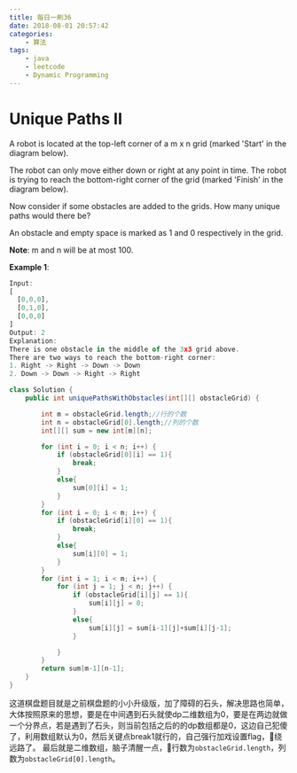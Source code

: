 ```yaml
---
title: 每日一刷36
date: 2018-08-01 20:57:42
categories: 
    - 算法
tags:
    - java
    - leetcode
    - Dynamic Programming
---
```

# Unique Paths II

A robot is located at the top-left corner of a m x n grid (marked 'Start' in the diagram below).

The robot can only move either down or right at any point in time. The robot is trying to reach the bottom-right corner of the grid (marked 'Finish' in the diagram below).

Now consider if some obstacles are added to the grids. How many unique paths would there be?

An obstacle and empty space is marked as 1 and 0 respectively in the grid.

**Note**: m and n will be at most 100.

**Example 1**:
```js
Input:
[
  [0,0,0],
  [0,1,0],
  [0,0,0]
]
Output: 2
Explanation:
There is one obstacle in the middle of the 3x3 grid above.
There are two ways to reach the bottom-right corner:
1. Right -> Right -> Down -> Down
2. Down -> Down -> Right -> Right
```

```java
class Solution {
    public int uniquePathsWithObstacles(int[][] obstacleGrid) {

        int m = obstacleGrid.length;//行的个数
        int n = obstacleGrid[0].length;//列的个数
        int[][] sum = new int[m][n];

        for (int i = 0; i < n; i++) {
            if (obstacleGrid[0][i] == 1){
                break;
            }
            else{
                sum[0][i] = 1;
            }
        }
        for (int i = 0; i < m; i++) {
            if (obstacleGrid[i][0] == 1){
                break;
            }
            else{
                sum[i][0] = 1;
            }
        }
        for (int i = 1; i < m; i++) {
            for (int j = 1; j < n; j++) {
                if (obstacleGrid[i][j] == 1){
                    sum[i][j] = 0;
                }
                else{
                    sum[i][j] = sum[i-1][j]+sum[i][j-1];
                }

            }
        }
        return sum[m-1][n-1];
    }
}
```
这道棋盘题目就是之前棋盘题的小小升级版，加了障碍的石头，解决思路也简单，大体按照原来的思想，要是在中间遇到石头就使dp二维数组为0，要是在两边就做一个分界点，若是遇到了石头，则当前包括之后的的dp数组都是0，这边自己犯傻了，利用数组默认为0，然后关键点break1就行的，自己强行加戏设置flag，绕远路了。
最后就是二维数组，脑子清醒一点，行数为`obstacleGrid.length`，列数为`obstacleGrid[0].length`。
